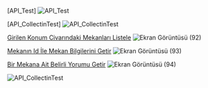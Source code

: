 [API_Test]
![API_Test](https://user-images.githubusercontent.com/41291320/204546175-e532e4ab-8ba9-40c5-82e8-123902047dd7.png)


[API_CollectinTest]
![API_CollectinTest](https://user-images.githubusercontent.com/41291320/204546242-f956e1d0-9866-4798-b753-cf37ee5ceca2.png)



[Girilen Konum Civarındaki Mekanları Listele](https://mekanbul.sezerkarakas09.repl.co/api/mekanlar?enlem=37.8&boylam=30.5)
![Ekran Görüntüsü (92)](https://user-images.githubusercontent.com/41291320/202917952-9f570b76-9c17-4f11-afc7-609e4d40ce0b.png)


[Mekanın Id İle Mekan Bilgilerini Getir](https://mekanbul.sezerkarakas09.repl.co/api/mekanlar/637a62e7275eeaf5c5b9a21a)
![Ekran Görüntüsü (93)](https://user-images.githubusercontent.com/41291320/202917957-367d5fb1-7d08-4882-9290-116473c5b532.png)


[Bir Mekana Ait Belirli Yorumu Getir](https://mekanbul.sezerkarakas09.repl.co/api/mekanlar/637a62e7275eeaf5c5b9a21a/yorumlar/637a62f6935d034fb834440a)
![Ekran Görüntüsü (94)](https://user-images.githubusercontent.com/41291320/202917960-54b38f05-720c-4924-a55a-5d59f8244476.png)



![API_CollectinTest](https://user-images.githubusercontent.com/41291320/204546242-f956e1d0-9866-4798-b753-cf37ee5ceca2.png)
